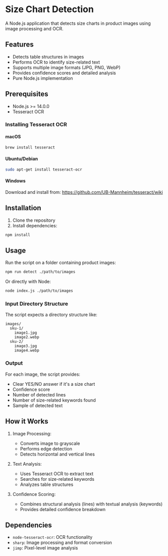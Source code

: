 # Size Chart Detection

A Node.js application that detects size charts in product images using image processing and OCR.

## Features

- Detects table structures in images
- Performs OCR to identify size-related text
- Supports multiple image formats (JPG, PNG, WebP)
- Provides confidence scores and detailed analysis
- Pure Node.js implementation

## Prerequisites

- Node.js >= 14.0.0
- Tesseract OCR

### Installing Tesseract OCR

#### macOS
```bash
brew install tesseract
```

#### Ubuntu/Debian
```bash
sudo apt-get install tesseract-ocr
```

#### Windows
Download and install from: https://github.com/UB-Mannheim/tesseract/wiki

## Installation

1. Clone the repository
2. Install dependencies:
```bash
npm install
```

## Usage

Run the script on a folder containing product images:

```bash
npm run detect ./path/to/images
```

Or directly with Node:

```bash
node index.js ./path/to/images
```

### Input Directory Structure

The script expects a directory structure like:
```
images/
  sku-1/
    image1.jpg
    image2.webp
  sku-2/
    image3.jpg
    image4.webp
```

### Output

For each image, the script provides:
- Clear YES/NO answer if it's a size chart
- Confidence score
- Number of detected lines
- Number of size-related keywords found
- Sample of detected text

## How it Works

1. Image Processing:
   - Converts image to grayscale
   - Performs edge detection
   - Detects horizontal and vertical lines

2. Text Analysis:
   - Uses Tesseract OCR to extract text
   - Searches for size-related keywords
   - Analyzes table structures

3. Confidence Scoring:
   - Combines structural analysis (lines) with textual analysis (keywords)
   - Provides detailed confidence breakdown

## Dependencies

- `node-tesseract-ocr`: OCR functionality
- `sharp`: Image processing and format conversion
- `jimp`: Pixel-level image analysis 
